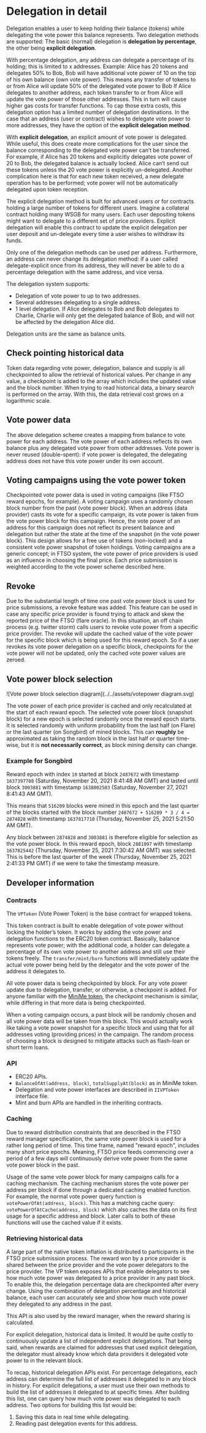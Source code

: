 # Delegation in detail

Delegation enables a user to keep holding their balance (tokens) while delegating the vote power this balance represents.
Two delegation methods are supported: The basic (normal) delegation is **delegation by percentage**, the other being **explicit delegation**.

With percentage delegation, any address can delegate a percentage of its holding; this is limited to x addresses.
Example: Alice has 20 tokens and delegates 50% to Bob, Bob will have additional vote power of 10 on the top of his own balance (own vote power).
This means any transfer of tokens to or from Alice will update 50% of the delegated vote power to Bob
If Alice delegates to another address, each token transfer to or from Alice will update the vote power of those other addresses.
This in turn will cause higher gas costs for transfer functions.
To cap those extra costs, this delegation option has a limited number of delegation destinations.
In the case that an address (user or contract) wishes to delegate vote power to more addresses, they have the option of the **explicit delegation method**.

With **explicit delegation**, an explicit amount of vote power is delegated.
While useful, this does create more complications for the user since the balance corresponding to the delegated vote power can’t be transferred.
For example, if Alice has 20 tokens and explicitly delegates vote power of 20 to Bob, the delegated balance is actually locked.
Alice can’t send out these tokens unless the 20 vote power is explicitly un-delegated.
Another complication here is that for each new token received, a new delegate operation has to be performed; vote power will not be automatically delegated upon token reception.

The explicit delegation method is built for advanced users or for contracts holding a large number of tokens for different users.
Imagine a collateral contract holding many WSGB for many users.
Each user depositing tokens might want to delegate to a different set of price providers.
Explicit delegation will enable this contract to update the explicit delegation per user deposit and un-delegate every time a user wishes to withdraw its funds.

Only one of the delegation methods can be used per address.
Furthermore, an address can never change its delegation method: if a user called delegate-explicit once from its address, they will never be able to do a percentage delegation with the same address, and vice versa.

The delegation system supports:

* Delegation of vote power to up to two addresses.
* Several addresses delegating to a single address.
* 1 level delegation.
  If Alice delegates to Bob and Bob delegates to Charlie, Charlie will only get the delegated balance of Bob, and will not be affected by the delegation Alice did.

Delegation units are the same as balance units.

## Check pointing historical data

Token data regarding vote power, delegation, balance and supply is all checkpointed to allow the retrieval of historical values.
Per change in any value, a checkpoint is added to the array which includes the updated value and the block number.
When trying to read historical data, a binary search is performed on the array.
With this, the data retrieval cost grows on a logarithmic scale.

## Vote power data

The above delegation scheme creates a mapping from balance to vote power for each address.
The vote power of each address reflects its own balance plus any delegated vote power from other addresses.
Vote power is never reused (double-spent): if vote power is delegated, the delegating address does not have this vote power under its own account.

## Voting campaigns using the vote power token

Checkpointed vote power data is used in voting campaigns (like FTSO reward epochs, for example).
A voting campaign uses a randomly chosen block number from the past (vote power block).
When an address (data provider) casts its vote for a specific campaign, its vote power is taken from the vote power block for this campaign.
Hence, the vote power of an address for this campaign does not reflect its present balance and delegation but rather the state at the time of the snapshot (in the vote power block).
This design allows for a free use of tokens (non-locked) and a consistent vote power snapshot of token holdings.
Voting campaigns are a generic concept; in FTSO system, the vote power of price providers is used as an influence in choosing the final price.
Each price submission is weighted according to the vote power scheme described here.

## Revoke

Due to the substantial length of time one past vote power block is used for price submissions, a revoke feature was added.
This feature can be used in case any specific price provider is found trying to attack and skew the reported price of the FTSO (flare oracle).
In this situation, an off chain process (e.g. twitter storm) calls users to revoke vote power from a specific price provider.
The revoke will update the cached value of the vote power for the specific block which is being used for this reward epoch.
So if a user revokes its vote power delegation on a specific block, checkpoints for the vote power will not be updated, only the cached vote power values are zeroed.

## Vote power block selection

![Vote power block selection diagram](../../assets/votepower diagram.svg)

The vote power of each price provider is cached and only recalculated at the start of each reward epoch.
The selected vote power block (snapshot block) for a new epoch is selected randomly once the reward epoch starts.
It is selected randomly with uniform probability from the last half (on Flare) or the last quarter (on Songbird) of mined blocks.
This can **roughly** be approximated as taking the random block in the last half or quarter time-wise, but it is **not necessarily correct**, as block mining density can change.

### Example for Songbird

Reward epoch with index `10` started at block `2487672` with timestamp `1637397708` (Saturday, November 20, 2021 8:41:48 AM GMT) and lasted until block `3003881` with timestamp `1638002503` (Saturday, November 27, 2021 8:41:43 AM GMT).

This means that `516209` blocks were mined in this epoch and the last quarter of the blocks started with the block number `2487672 + 516209 * 3 / 4 = 2874828` with timestamp `1637817710` (Thursday, November 25, 2021 5:21:50 AM GMT).

Any block between `2874828` and `3003881` is therefore eligible for selection as the vote power block.
In this reward epoch, block `2881097` with timestamp `1637825442` (Thursday, November 25, 2021 7:30:42 AM GMT) was selected.
This is before the last quarter of the week (Thursday, November 25, 2021 2:41:33 PM GMT) if we were to take the timestamp measure.

## Developer information

### Contracts

The `VPToken` (Vote Power Token) is the base contract for wrapped tokens.

This token contract is built to enable delegation of vote power without locking the holder’s token.
It works by adding the vote power and delegation functions to the ERC20 token contract.
Basically, balance represents vote power; with the additional code, a holder can delegate a percentage of its own vote power to another address and still use their tokens freely.
The `transfer/mint/burn` functions will immediately update the actual vote power being held by the delegator and the vote power of the address it delegates to.

All vote power data is being checkpointed by block.
For any vote power update due to delegation, transfer, or otherwise, a checkpoint is added.
For anyone familiar with the [MiniMe token](https://github.com/Giveth/minime), the checkpoint mechanism is similar, while differing in that more data is being checkpointed.

When a voting campaign occurs, a past block will be randomly chosen and all vote power data will be taken from this block.
This would actually work like taking a vote power snapshot for a specific block and using that for all addresses voting (providing prices) in the campaign.
The random process of choosing a block is designed to mitigate attacks such as flash-loan or short term loans.

### API

* ERC20 APIs.
* `BalanceOfAt(address, block)`, `totalSupplyAt(block)` as in MiniMe token.
* Delegation and vote power interfaces are described in `IIVPToken` interface file.
* Mint and burn APIs are handled in the inheriting contracts.

### Caching

Due to reward distribution constraints that are described in the FTSO reward manager specification, the same vote power block is used for a rather long period of time.
This time frame, named "reward epoch", includes many short price epochs.
Meaning, FTSO price feeds commencing over a period of a few days will continuously derive vote power from the same vote power block in the past.

Usage of the same vote power block for many campaigns calls for a caching mechanism.
The caching mechanism stores the vote power per address per block if done through a dedicated caching enabled function.
For example, the normal vote power query function is `votePowerOfAt(address, block)`.
This has a matching cache query: `votePowerOfAtCache(address, block)` which also caches the data on its first usage for a specific address and block.
Later calls to both of these functions will use the cached value if it exists.

### Retrieving historical data

A large part of the native token inflation is distributed to participants in the FTSO price submission process.
The reward won by a price provider is shared between the price provider and the vote power delegators to the price provider.
The VP token exposes APIs that enable delegators to see how much vote power was delegated to a price provider in any past block.
To enable this, the delegation percentage data are checkpointed after every change.
Using the combination of delegation percentage and historical balance, each user can accurately see and show how much vote power they delegated to any address in the past.

This API is also used by the reward manager, when the reward sharing is calculated.

For explicit delegation, historical data is limited.
It would be quite costly to continuously update a list of independent explicit delegations.
That being said, when rewards are claimed for addresses that used explicit delegation, the delegator must already know which data providers it delegated vote power to in the relevant block.

To recap, historical delegation APIs exist.
For percentage delegations, each address can determine the full list of addresses it delegated to in any block in history.
For explicit delegations, a user must use their own methods to build the list of addresses it delegated to at specific times.
After building this list, one can query how much vote power was delegated to each address.
Two options for building this list would be:

1. Saving this data in real time while delegating.
2. Reading past delegation events for this address.
